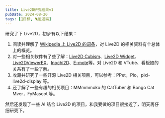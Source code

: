 ```yaml
---
title: Live2D研究结果v1
pubDate: 2024-08-20
tags: [📆目标, 🐈逍遥猫]
---
```


研究了下 Live2D，初步有以下结果：

1. 阅读并理解了 [Wikipedia 上 Live2D 的词条]，对 Live2D 的相关资料有个总体上的概览。
2. 对一些相关软件有了些了解：[Live2D Cubism]、[Live2D Widget]、[Live2DViewerEX]、[Inochi2D]、[E-mote]等。对 Live2D 和 VTube、看板娘的关系有了一些了解。
3. 收藏并研究了一些开源 Live2D 相关项目，可以参考：PPet，Pio，pixi-live2d-display 等。
4. 还了解了一些有趣的相关项目：MMmmmoko 的 CatTuber 和 Bongo Cat Mver，FyMascot 等。

然后还发现了一些 AI 结合 Live2D 的项目，和我要做的项目很接近了，明天再仔细研究下。

[Wikipedia 上 Live2D 的词条]: https://en.wikipedia.org/wiki/Live2D
[Live2D Widget]: https://github.com/stevenjoezhang/live2d-widget
[Live2D Cubism]: https://www.live2d.com/
[Live2DViewerEX]: https://store.steampowered.com/app/616720/Live2DViewerEX/
[Inochi2D]: https://inochi2d.com/
[E-mote]: https://emote.mtwo.co.jp/
